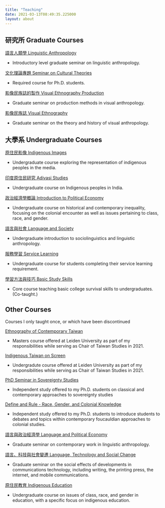 ```yaml
---
title: "Teaching"
date: 2021-03-13T08:49:35.225000
layout: about
---
```


## 研究所 Graduate Courses

[語言人類學 Linguistic Anthropology](https://garden.oxus.net/%F0%9F%93%93+Syllabi/%E8%AA%9E%E8%A8%80%E4%BA%BA%E9%A1%9E%E5%AD%B8+Linguistic+Anthropology)

* Introductory level graduate seminar on linguistic anthropology.

[文化理論專題 Seminar on Cultural Theories](https://garden.oxus.net/%F0%9F%93%93+Syllabi/%E6%96%87%E5%8C%96%E7%90%86%E8%AB%96%E5%B0%88%E9%A1%8C+Seminar+on+Cultural+Theories)

* Required course for Ph.D. students.

[影像民族誌的製作 Visual Ethnography Production](https://garden.oxus.net/%F0%9F%93%93+Syllabi/%E5%BD%B1%E5%83%8F%E6%B0%91%E6%97%8F%E8%AA%8C%E7%9A%84%E8%A3%BD%E4%BD%9C+Visual+Ethnography+Production)

* Graduate seminar on production methods in visual anthropology.

[影像民族誌 Visual Ethnography](https://garden.oxus.net/%F0%9F%93%93+Syllabi/%E5%BD%B1%E5%83%8F%E6%B0%91%E6%97%8F%E8%AA%8C+Visual+Ethnography)

* Graduate seminar on the theory and history of visual anthropology.

## 大學系 Undergraduate Courses

[原住民影像 Indigenous Images](https://garden.oxus.net/%F0%9F%93%93+Syllabi/%E5%8E%9F%E4%BD%8F%E6%B0%91%E5%BD%B1%E5%83%8F+Indigenous+Images)

* Undergraduate course exploring the representation of indigenous peoples in the media.

[印度原住民研究 Adivasi Studies](https://garden.oxus.net/%F0%9F%93%93+Syllabi/%E5%8D%B0%E5%BA%A6%E5%8E%9F%E4%BD%8F%E6%B0%91%E7%A0%94%E7%A9%B6+Adivasi+Studies)

* Undergraduate course on Indigenous peoples in India.

[政治經濟學概論 Introduction to Political Economy](https://garden.oxus.net/%F0%9F%93%93+Syllabi/%E6%94%BF%E6%B2%BB%E7%B6%93%E6%BF%9F%E5%AD%B8%E6%A6%82%E8%AB%96+Introduction+to+Political+Economy)

* Undergraduate course on historical and contemporary inequality, focusing on the colonial encounter as well as issues pertaining to class, race, and gender.

[語言與社會 Language and Society](https://garden.oxus.net/%F0%9F%93%93+Syllabi/%E8%AA%9E%E8%A8%80%E8%88%87%E7%A4%BE%E6%9C%83+Language+and+Society)

* Undergraduate introduction to sociolinguistics and linguistic anthropology.

[服務學習 Service Learning](https://garden.oxus.net/%F0%9F%93%93+Syllabi/%E6%9C%8D%E5%8B%99%E5%AD%B8%E7%BF%92+Service+Learning)

* Undergraduate course for students completing their service learning requirement.

[學習方法與技巧 Basic Study Skills](https://garden.oxus.net/%F0%9F%93%93+Syllabi/%E5%AD%B8%E7%BF%92%E6%96%B9%E6%B3%95%E8%88%87%E6%8A%80%E5%B7%A7+Basic+Study+Skills)

* Core course teaching basic college survival skills to undergraduates. (Co-taught.)

## Other Courses

Courses I only taught once, or which have been discontinued

[Ethnography of Contemporary Taiwan](https://garden.oxus.net/%F0%9F%93%93+Syllabi/Ethnography+of+Contemporary+Taiwan)

* Masters course offered at Leiden University as part of my responsibilities while serving as Chair of Taiwan Studies in 2021.

[Indigenous Taiwan on Screen](https://garden.oxus.net/%F0%9F%93%93+Syllabi/Indigenous+Taiwan+on+Screen)

* Undergradute course offered at Leiden University as part of my responsibilities while serving as Chair of Taiwan Studies in 2021.

[PhD Seminar in Sovereignty Studies](https://garden.oxus.net/%F0%9F%93%93+Syllabi/PhD+Seminar+in+Sovereignty+Studies)

* Independent study offered to my Ph.D. students on classical and contemporary approaches to sovereignty studies

[Define and Rule - Race, Gender, and Colonial Knowledge](https://garden.oxus.net/%F0%9F%93%93+Syllabi/Define+and+Rule+-+Race%2C+Gender%2C+and+Colonial+Knowledge)

* Independent study offered to my Ph.D. students to introduce students to debates and topics within contemporary foucauldian approaches to colonial studies.

[語言與政治經濟學 Language and Political Economy](https://garden.oxus.net/%F0%9F%93%93+Syllabi/%E8%AA%9E%E8%A8%80%E3%80%81%E7%A7%91%E6%8A%80%E8%88%87%E7%A4%BE%E6%9C%83%E8%AE%8A%E9%81%B7+Language%2C+Technology+and+Social+Change)

* Graduate seminar on contemporary work in linguistic anthropology.

[語言、科技與社會變遷 Language, Technology and Social Change](https://garden.oxus.net/%F0%9F%93%93+Syllabi/%E8%AA%9E%E8%A8%80%E3%80%81%E7%A7%91%E6%8A%80%E8%88%87%E7%A4%BE%E6%9C%83%E8%AE%8A%E9%81%B7+Language%2C+Technology+and+Social+Change)

* Graduate seminar on the social effects of developments in communications technology, including writing, the printing press, the internet, and mobile communications. 

[原住民教育 Indigenous Education](https://garden.oxus.net/%F0%9F%93%93+Syllabi/%E5%8E%9F%E4%BD%8F%E6%B0%91%E6%95%99%E8%82%B2+Indigenous+Education)

* Undergraduate course on issues of class, race, and gender in education, with a specific focus on indigenous education.
